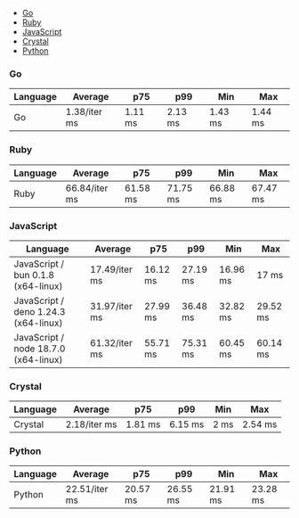 - [Go](#console-go)
- [Ruby](#console-ruby)
- [JavaScript](#console-javascript)
- [Crystal](#console-crystal)
- [Python](#console-python)

### <a name="console-go">Go</a>

| Language | Average      | p75     | p99     | Min     | Max     |
| -------- | ------------ | ------- | ------- | ------- | ------- |
| Go       | 1.38/iter ms | 1.11 ms | 2.13 ms | 1.43 ms | 1.44 ms |

### <a name="console-ruby">Ruby</a>

| Language | Average       | p75      | p99      | Min      | Max      |
| -------- | ------------- | -------- | -------- | -------- | -------- |
| Ruby     | 66.84/iter ms | 61.58 ms | 71.75 ms | 66.88 ms | 67.47 ms |

### <a name="console-javascript">JavaScript</a>

| Language                             | Average       | p75      | p99      | Min      | Max      |
| ------------------------------------ | ------------- | -------- | -------- | -------- | -------- |
| JavaScript / bun 0.1.8 (x64-linux)   | 17.49/iter ms | 16.12 ms | 27.19 ms | 16.96 ms | 17 ms    |
| JavaScript / deno 1.24.3 (x64-linux) | 31.97/iter ms | 27.99 ms | 36.48 ms | 32.82 ms | 29.52 ms |
| JavaScript / node 18.7.0 (x64-linux) | 61.32/iter ms | 55.71 ms | 75.31 ms | 60.45 ms | 60.14 ms |

### <a name="console-crystal">Crystal</a>

| Language | Average      | p75     | p99     | Min  | Max     |
| -------- | ------------ | ------- | ------- | ---- | ------- |
| Crystal  | 2.18/iter ms | 1.81 ms | 6.15 ms | 2 ms | 2.54 ms |

### <a name="console-python">Python</a>

| Language | Average       | p75      | p99      | Min      | Max      |
| -------- | ------------- | -------- | -------- | -------- | -------- |
| Python   | 22.51/iter ms | 20.57 ms | 26.55 ms | 21.91 ms | 23.28 ms |

